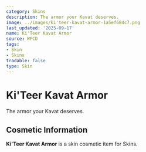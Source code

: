 ```yaml
---
category: Skins
description: The armor your Kavat deserves.
image: ../images/ki'teer-kavat-armor-1a5ef684c7.png
last_updated: '2025-09-17'
name: Ki'Teer Kavat Armor
source: WFCD
tags:
- Skin
- Skins
tradable: false
type: Skin
---
```


# Ki'Teer Kavat Armor

The armor your Kavat deserves.

## Cosmetic Information

**Ki'Teer Kavat Armor** is a skin cosmetic item for Skins.

